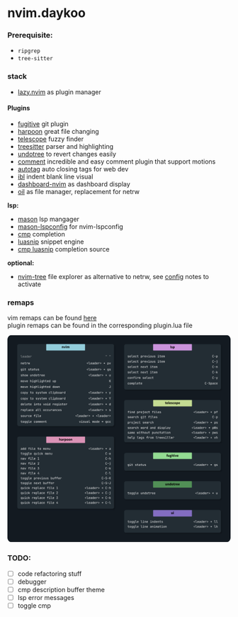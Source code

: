 # nvim.daykoo
### Prerequisite:
* `ripgrep`
* `tree-sitter`

### stack
* [lazy.nvim](https://github.com/folke/lazy.nvim) as plugin manager

#### Plugins
* [fugitive](https://github.com/tpope/vim-fugitive) git plugin
* [harpoon](https://github.com/ThePrimeagen/harpoon) great file changing
* [telescope](https://github.com/nvim-telescope/telescope.nvim) fuzzy finder
* [treesitter](https://github.com/nvim-treesitter/nvim-treesitter) parser and highlighting
* [undotree](https://github.com/mbbill/undotree) to revert changes easily
* [comment](https://github.com/numToStr/Comment.nvim) incredible and easy comment plugin that support motions
* [autotag](https://github.com/windwp/nvim-ts-autotag) auto closing tags for web dev 
* [ibl](https://github.com/lukas-reineke/indent-blankline.nvim) indent blank line visual
* [dashboard-nvim](https://github.com/nvimdev/dashboard-nvim) as dashboard display
* [oil](https://github.com/stevearc/oil.nvim) as file manager, replacement for netrw

**lsp:**  
* [mason](https://github.com/williamboman/mason.nvim) lsp mangager
* [mason-lspconfig](https://github.com/williamboman/mason-lspconfig.nvim) for nvim-lspconfig 
* [cmp](https://github.com/hrsh7th/nvim-cmp) completion 
* [luasnip](https://github.com/L3MON4D3/LuaSnip) snippet engine 
* [cmp luasnip](https://github.com/saadparwaiz1/cmp_luasnip) completion source

**optional:**
* [nvim-tree](https://github.com/nvim-tree/nvim-tree.lua) file explorer as alternative to netrw, see [config](/lua/daykoo/lazy/nvimtree.lua) notes to activate

### remaps
vim remaps can be found [here](/lua/daykoo/remap.lua)  
plugin remaps can be found in the corresponding plugin.lua file

![cheatsheet](resources/cheatsheet.png)

### TODO:
- [ ] code refactoring stuff 
- [ ] debugger
- [ ] cmp description buffer theme
- [ ] lsp error messages
- [ ] toggle cmp

